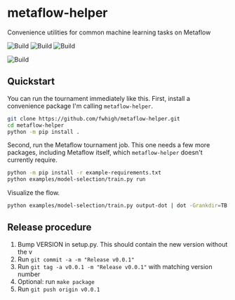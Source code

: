 # metaflow-helper

Convenience utilities for common machine learning tasks on Metaflow

![Build](https://github.com/fwhigh/metaflow-helper/actions/workflows/python36.yml/badge.svg)
![Build](https://github.com/fwhigh/metaflow-helper/actions/workflows/python37.yml/badge.svg)
![Build](https://github.com/fwhigh/metaflow-helper/actions/workflows/python38.yml/badge.svg)

![Build](https://github.com/fwhigh/metaflow-helper/actions/workflows/examples36.yml/badge.svg)

## Quickstart

You can run the tournament immediately like this. 
First, install a convenience package I'm calling `metaflow-helper`.

```bash
git clone https://github.com/fwhigh/metaflow-helper.git
cd metaflow-helper
python -m pip install .
```

Second, run the Metaflow tournament job. 
This one needs a few more packages, including Metaflow itself, 
which `metaflow-helper` doesn't currently require.

```bash
python -m pip install -r example-requirements.txt
python examples/model-selection/train.py run
```

Visualize the flow.

```bash
python examples/model-selection/train.py output-dot | dot -Grankdir=TB -Tpng -o flow.pngflow.png
```

## Release procedure

1. Bump VERSION in setup.py. This should contain the new version without the v
1. Run `git commit -a -m "Release v0.0.1"`
1. Run `git tag -a v0.0.1 -m "Release v0.0.1"` with matching version number
1. Optional: run `make package`
1. Run `git push origin v0.0.1`
